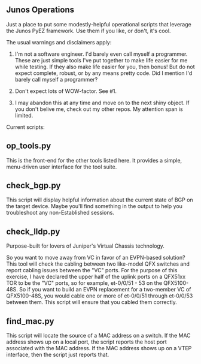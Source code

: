 Junos Operations
----------------
Just a place to put some modestly-helpful operational scripts that leverage
the Junos PyEZ framework.  Use them if you like, or don't, it's cool.

The usual warnings and disclaimers apply:

1.  I'm not a software engineer.  I'd barely even call myself a programmer.
    These are just simple tools I've put together to make life easier for
    me while testing.  If they also make life easier for you, then bonus!
    But do not expect complete, robust, or by any means pretty code.  Did I
    mention I'd barely call myself a programmer?

2.  Don't expect lots of WOW-factor.  See #1.

3.  I may abandon this at any time and move on to the next shiny object.
    If you don't belive me, check out my other repos.  My attention span is
    limited.


Current scripts:

op_tools.py
-----------
This is the front-end for the other tools listed here.  It provides a simple,
menu-driven user interface for the tool suite.


check_bgp.py
------------
This script will display helpful information about the current state
of BGP on the target device.  Maybe you'll find something in the output
to help you troubleshoot any non-Established sessions.


check_lldp.py
-------------
Purpose-built for lovers of Juniper's Virtual Chassis technology.

So you want to move away from VC in favor of an EVPN-based solution?
This tool will check the cabling between two like-model QFX switches
and report cabling issues between the "VC" ports.  For the purpose
of this exercise, I have declared the upper half of the uplink ports
on a QFX51xx TOR to be the "VC" ports, so for example, et-0/0/51 - 53
on the QFX5100-48S.  So if you want to build an EVPN replacement for
a two-member VC of QFX5100-48S, you would cable one or more of
et-0/0/51 through et-0/0/53 between them.  This script will ensure
that you cabled them correctly.


find_mac.py
-----------
This script will locate the source of a MAC address on a switch.  If the
MAC address shows up on a local port, the script reports the host port
associated with the MAC address.  If the MAC address shows up on a VTEP
interface, then the script just reports that.

